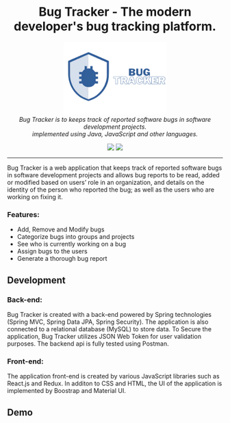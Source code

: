 <h1 align="center">Bug Tracker - The modern developer's bug tracking platform.</h1>

<p align="center">

  <img src="src/main/javascript/bug-tracker/src/assets/images/logo.png" alt="angular-logo" width="240px" height="170px"/>
  <br>
  <i>Bug Tracker is to keeps track of reported software bugs in software development projects.
    <br> implemented using Java, JavaScript and other languages.</i>
  <br>
</p>

<p align="center">
  <img src="https://img.shields.io/badge/Framework-Spring-informational?style=flat&logo=spring&logoColor=white&color=47B93EFF" />
  <img src="https://img.shields.io/badge/Framework-React-informational?style=flat&logo=react&logoColor=white&color=61DBFB" />
</p>

<hr>

Bug Tracker is a web application that keeps track of reported software bugs in software development projects and allows bug reports to be read, added or modified based on users’ role in an organization, and details on the identity of the person who reported the bug; as well as the users who are working on fixing it.

### Features:
* Add, Remove and Modify bugs
* Categorize bugs into groups and projects
* See who is currently working on a bug
* Assign bugs to the users
* Generate a thorough bug report 

Development
------------
### Back-end:
Bug Tracker is created with a back-end powered by Spring technologies (Spring MVC, Spring Data JPA, Spring Security). The application is also connected to a relational database (MySQL) to store data. To Secure the application, Bug Tracker utilizes JSON Web Token for user validation purposes. The backend api is fully tested using Postman.
### Front-end:
The application front-end is created by various JavaScript libraries such as React.js and Redux. In additon to CSS and HTML, the UI of the application  is implemented by Boostrap and Material UI.

Demo
-----------
